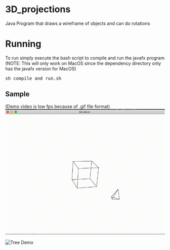 # 3D_projections
Java Program that draws a wireframe of objects and can do rotations

# Running
To run simply execute the bash script to compile and run the javafx program
(NOTE: This will only work on MacOS since the dependency directory only has the javafx version for MacOS)
<pre>sh compile_and_run.sh</pre>

## Sample
(Demo video is low fps because of .gif file format)
![Cube/Pyramid Demo](dependancies/samples/cube_pyramid.gif)

![Tree Demo](dependancies/samples/tree.gif)

